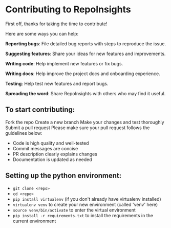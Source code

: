 # Contributing to RepoInsights
First off, thanks for taking the time to contribute!

Here are some ways you can help:

**Reporting bugs**: File detailed bug reports with steps to reproduce the issue.

**Suggesting features**: Share your ideas for new features and improvements.

**Writing code**: Help implement new features or fix bugs.

**Writing docs**: Help improve the project docs and onboarding experience.

**Testing**: Help test new features and report bugs.

**Spreading the word**: Share RepoInsights with others who may find it useful.

## To start contributing:

Fork the repo
Create a new branch
Make your changes and test thoroughly
Submit a pull request
Please make sure your pull request follows the guidelines below:

- Code is high quality and well-tested
- Commit messages are concise
- PR description clearly explains changes
- Documentation is updated as needed

## Setting up the python environment:

- `git clone <repo>`
- `cd <repo>`
- `pip install virtualenv` (if you don't already have virtualenv installed)
- `virtualenv venv` to create your new environment (called 'venv' here)
- `source venv/bin/activate` to enter the virtual environment
- `pip install -r requirements.txt` to install the requirements in the current environment
